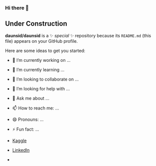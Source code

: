 ### Hi there 👋
## Under Construction


**daunsid/daunsid** is a ✨ _special_ ✨ repository because its `README.md` (this file) appears on your GitHub profile.

Here are some ideas to get you started:

- 🔭 I’m currently working on ...
- 🌱 I’m currently learning ...
- 👯 I’m looking to collaborate on ...
- 🤔 I’m looking for help with ...
- 💬 Ask me about ...
- 📫 How to reach me: ...
- 😄 Pronouns: ...
- ⚡ Fun fact: ...


- [Kaggle](https://www.kaggle.com/oluwadaunsidaniel)
- [LinkedIn](https://www.linkedin.com/in/daniel-adeboye)
- 
